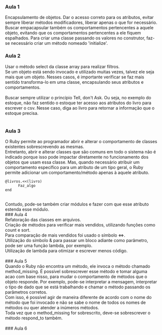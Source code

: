 


### Aula 1 <br>
Encapsulamento de objetos. Dar o acesso correto para os atributos, evitar sempre liberar métodos modificadores, liberar apenas o que for necessário. <br>
Buscar empacapsular também os comportamentos pertencentes a aquele objeto, evitando que os comportamentos pertencentes a ele fiquem espalhados.
Para criar uma classe passando os valores no construtor, faz-se necessário criar um método nomeado 'initialize'.

### Aula 2
Usar o método select da classe array para realizar filtros. <br>
Se um objeto está sendo invocado e utilizado muitas vezes, talvez ele seja mais que um objeto. Nesses casos, é importante verificar se faz mais sentido transforma-lo em uma classe, encapsulando seus atributos e comportamentos.
<br>
<br>
Buscar sempre utilizar o princípio Tell, don't Ask.
Ou seja, no exemplo do estoque, não faz sentido o estoque ter acesso aos atributos do livro para escrever o csv. Nesse caso, diga ao livro para retornar a informação que o estoque precisa.
<br>
<br>
### Aula 3 <br>
O Ruby permite ao programador abrir e alterar o comportamento de classes existentes sobrescrevendo as mesmas. <br>
Entretanto, abrir e alterar classes que são comuns em todo o sistema não é indicado porque isso pode impactar diretamente no funcionamento dos objetos que usam essa classe. Mas, quando necessário atribuir um comportamento específico para um atributo de um tipo geral, o Ruby permite adicionar um comportamento/método apenas à aquele atributo.<br>
```
@livros.<<(livro)
      Faz_algo
end
```
<br>
Contudo, pode-se também criar módulos e fazer com que esse atributo estenda esse módulo. 
<br>
### Aula 4 <br>
Refatoração das classes em arquivos. <br>
Criação de métodos para verificar mais vendidos, utilizando funções como count e sort.<br>
Para comparação de mais vendidos foi usado o símbolo <=>.<br>
Utilização do símbolo & para passar um bloco adiante como parâmetro, pode ser uma função lambda, por exemplo.<br>
Utilização de lambda para otimizar e escrever menos código.
<br>
<br>
### Aula 5 <br>
Quando o Ruby não encontra um método, ele invoca o método chamado method_missing. É possível sobrescrever esse método e tomar alguma acao com base nisso, para mudar o comportamento de métodos que o objeto responde. Por exemplo, pode-se interpretar a mensagem, interpretar o tipo de dado que se está trabalhando e chamar o método passando os parâmetros corretos. <br>
Com isso, é possível agir de maneira diferente de acordo com o nome do método que foi invocado e não se sabe o nome de todos os nomes de métodos ou quer atender a inúmeros métodos. <br>
Toda vez que o method_missing for sobrescrito, deve-se sobrescrever o método respond_to também.
<br>
<br>
### Aula 6